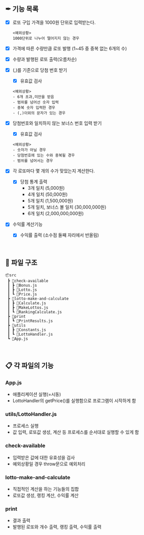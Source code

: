 ## ✒ 기능 목록
- [x] 로또 구입 가격을 1000원 단위로 입력받는다.
    ```
    <예외상황>
    1000단위로 나누어 떨어지지 않는 경우
    ```

- [x] 가격에 따른 수량만큼 로또 발행 (1~45 중 중복 없는 6개의 수)

- [x] 수량과 발행된 로또 출력(오름차순)

- [x] (,)를 기준으로 당첨 번호 받기
    - [x] 유효값 검사
    ```
    <예외상황>
    - 6개 초과,미만을 받음
    - 범위를 넘어선 숫자 입력
    - 중복 숫자 입력한 경우
    - (,)이외의 문자가 있는 경우
    ```
- [x] 당첨번호와 일치하지 않는 보너스 번호 입력 받기
    - [x] 유효값 검사
    ```
    <예외상황>
    - 숫자가 아닐 경우
    - 당첨번호에 있는 수와 중복될 경우
    - 범위를 넘어서는 경우
    ```

- [x] 각 로또마다 몇 개의 수가 맞았는지 계산한다.
    - [x] 당첨 통계 출력
        - 3개 일치 (5,000원)
        - 4개 일치 (50,000원)
        - 5개 일치 (1,500,000원)
        - 5개 일치, 보너스 볼 일치 (30,000,000원)
        - 6개 일치 (2,000,000,000원)

- [x] 수익률 계산기능
    - [x] 수익률 출력 (소수점 둘째 자리에서 반올림)

<br />

## :file_folder: 파일 구조
```
📦src
 ┣ 📂check-available
 ┃ ┣ 📜Bonus.js
 ┃ ┣ 📜Lotto.js
 ┃ ┗ 📜Price.js
 ┣ 📂lotto-make-and-calculate
 ┃ ┣ 📜Calculate.js
 ┃ ┣ 📜MakeLottos.js
 ┃ ┗ 📜RankingCalculate.js
 ┣ 📂print
 ┃ ┗ 📜PrintResults.js
 ┣ 📂utils
 ┃ ┣ 📜Constants.js
 ┃ ┗ 📜LottoHandler.js
 ┗ 📜App.js
 ```

 <br />

 ## :clipboard: 각 파일의 기능
 ### App.js
 - 애플리케이션 실행(=시동)
 - LottoHandler의 getPrice()를 실행함으로 프로그램이 시작하게 함

 ### utils/LottoHandler.js
 - 프로세스 실행
 - 값 입력, 로또값 생성, 계산 등 프로세스를 순서대로 실행할 수 있게 함

 ### check-available
 - 입력받은 값에 대한 유효성을 검사
 - 예외상황일 경우 throw문으로 예외처리

 ### lotto-make-and-calculate
 - 직접적인 계산을 하는 기능들의 집합
 - 로또값 생성, 랭킹 계산, 수익률 계산

 ### print
 - 결과 출력
 - 발행된 로또와 개수 출력, 랭킹 출력, 수익률 출력